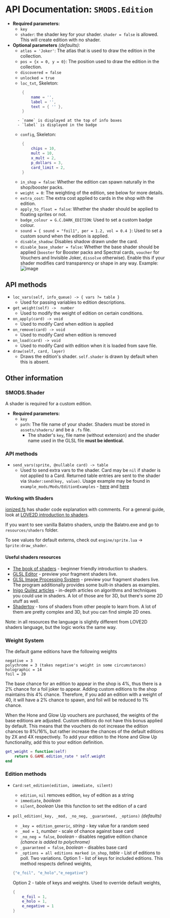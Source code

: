 # API Documentation: `SMODS.Edition`
- **Required parameters:**
	- `key`
	- `shader`: the shader key for your shader. `shader = false` is allowed. This will create edition with no shader.
- **Optional parameters** *(defaults)*:
	- `atlas = 'Joker'`: The atlas that is used to draw the edition in the collection.
	- `pos = {x = 0, y = 0}`: The position used to draw the edition in the collection.
	- `discovered = false`
	- `unlocked = true`
	- `loc_txt`, Skeleton:
	```lua
		{
			name = '',
			label = '',
			text = { '' },
		}
	```
		- `name` is displayed at the top of info boxes
		- `label` is displayed in the badge
	- `config`, Skeleton:
	```lua
		{
			chips = 10,
			mult = 10,
			x_mult = 2,
			p_dollars = 3,
			card_limit = 2,
		}
	```
	- `in_shop = false`: Whether the edition can spawn naturally in the shop/booster packs.
	- `weight = 0`: The weighting of the edition, see below for more details.
	- `extra_cost`: The extra cost applied to cards in the shop with the edition.
	- `apply_to_float = false`: Whether the shader should be applied to floating sprites or not.
	- `badge_colour = G.C.DARK_EDITION`: Used to set a custom badge colour.
	- `sound = { sound = "foil1", per = 1.2, vol = 0.4 }`: Used to set a custom sound when the edition is applied.
	- `disable_shadow`: Disables shadow drawn under the card.
	- `disable_base_shader = false`: Whether the base shader should be applied (`booster` for Booster packs and Spectral cards, `voucher` for Vouchers and Invisible Joker, `dissolve` otherwise). Enable this if your shader modifies card transparency or shape in any way. Example:<br/>![image](https://github.com/user-attachments/assets/c7b32385-e486-40c2-9a83-c8a09a67185c)

## API methods
- `loc_vars(self, info_queue) -> { vars ?= table }`
	- Used for passing variables to edition descriptions.
- `get_weight(self) ->  number `
	- Used to modify the weight of edition on certain conditions.
- `on_apply(card) -> void`
	- Used to modify Card when edition is applied
- `on_remove(card) -> void`
	- Used to modify Card when edition is removed
- `on_load(card) -> void`
	- Used to modify Card with edition when it is loaded from save file.
- `draw(self, card, layer)`
	- Draws the edition's shader. `self.shader` is drawn by default when this is absent.
## Other information
### SMODS.Shader
A shader is required for a custom edition.
- **Required parameters:**
	- `key`
	- `path`: The file name of your shader. Shaders must be stored in `assets/shaders/` and be a `.fs` file.
		- The shader's `key`, file name (without extension) and the shader name used in the GLSL file **must be identical.**

### API methods
- `send_vars(sprite, @nullable card) -> table`
	- Used to send extra vars to the shader. Card may be `nil` if shader is not applied to a Card. Returned table entries are sent to the shader via `Shader:send(key, value)`. Usage example may be found in `example_mods/Mods/EditionExamples` - [here](https://github.com/Steamopollys/Steamodded/blob/4cfad55f612447db9cd85afed54044a70f7b9337/example_mods/Mods/EditionExamples/EditionExamples.lua#L126) and [here](https://github.com/Steamopollys/Steamodded/blob/4cfad55f612447db9cd85afed54044a70f7b9337/example_mods/Mods/EditionExamples/assets/shaders/gold.fs#L24)


#### Working with Shaders
[ionized.fs](https://github.com/Steamopollys/Steamodded/blob/main/example_mods/Mods/EditionExamples/assets/shaders/ionized.fs) has shader code explanation with comments.
For a general guide, look at [LOVE2D introduction to shaders](https://blogs.love2d.org/content/beginners-guide-shaders).

If you want to see vanilla Balatro shaders, unzip the Balatro.exe and go to `resources/shaders` folder.

To see values for default externs, check out `engine/sprite.lua` -> `Sprite:draw_shader`.


#### Useful shaders resources
- [The book of shaders](https://thebookofshaders.com) - beginner friendly introduction to shaders.
- [GLSL Editor](https://patriciogonzalezvivo.github.io/glslEditor/) - preview your fragment shaders live.
- [GLSL Image Processing System](https://github.com/kajott/GIPS/releases) - preview your fragment shaders live. The program additionally provides some built-in shaders as examples.
- [Inigo Quilez articles](https://iquilezles.org/articles/) - in-depth articles on algorithms and techniques you could use in shaders. A lot of those are for 3D, but there's some 2D stuff as well.
- [Shadertoy](https://www.shadertoy.com) - tons of shaders from other people to learn from. A lot of them are pretty complex and 3D, but you can find simple 2D ones.

Note: in all resources the language is slightly different from LOVE2D shaders language, but the logic works the same way.


### Weight System
The default game editions have the following weights
```
negative = 3
polychrome = 3 (takes negative's weight in some circumstances)
holographic = 14
foil = 20
```
The base chance for an edition to appear in the shop is 4%, thus there is a 2% chance for a foil joker to appear. Adding custom editions to the shop maintains this 4% chance. Therefore, if you add an edition with a weight of 40, it will have a 2% chance to spawn, and foil will be reduced to 1% chance.

When the Hone and Glow Up vouchers are purchased, the weights of the base editions are adjusted. Custom editions do not have this bonus applied by default. This means that the vouchers do not increase the edition chances to 8%/16%, but rather increase the chances of the default editions by 2X and 4X respectively. To add your edition to the Hone and Glow Up functionality, add this to your edition definition.
```lua
get_weight = function(self)
	return G.GAME.edition_rate * self.weight
end
```

### Edition methods
- `Card:set_edition(edition, immediate, silent)`
	- `edition`, `nil` removes edition, `key` of edition as a string
	- `immediate`, *boolean*
	- `silent`, *boolean*
Use this function to set the edition of a card

- `poll_edition(_key, _mod, _no_neg, _guaranteed, _options)` *(defaults)*
	- `_key = edition_generic`, *string* - key value for a random seed
	- `_mod = 1`, *number* - scale of chance against base card
	- `_no_neg = false`, *boolean* - disables negative edition chance *(chance is added to polychrome)*
	- `_guaranteed = false`, *boolean* - disables base card
	- `_options = all editions marked in_shop`, *table* - List of editions to poll. Two variations.
	Option 1 - list of keys for included editions. This method respects defined weights,
	```lua
	{"e_foil", "e_holo","e_negative"}
	```
	Option 2 - table of keys and weights. Used to override default weights,
	```lua
	{
		e_foil = 1,
		e_holo = 1,
		e_negative = 1
	}
	```